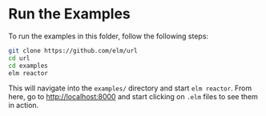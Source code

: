 # Run the Examples

To run the examples in this folder, follow the following steps:

```bash
git clone https://github.com/elm/url
cd url
cd examples
elm reactor
```

This will navigate into the `examples/` directory and start `elm reactor`. From here, go to [http://localhost:8000](http://localhost:8000) and start clicking on `.elm` files to see them in action.
